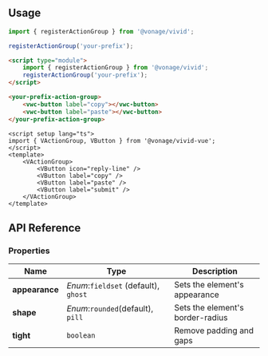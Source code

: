 ## Usage

<vwc-tabs gutters="none" activeid="vue-tab">
<vwc-tab label="Web component" id="web-tab"></vwc-tab>
<vwc-tab-panel>

```js
import { registerActionGroup } from '@vonage/vivid';

registerActionGroup('your-prefix');
```

```html preview
<script type="module">
	import { registerActionGroup } from '@vonage/vivid';
	registerActionGroup('your-prefix');
</script>

<your-prefix-action-group>
	<vwc-button label="copy"></vwc-button>
	<vwc-button label="paste"></vwc-button>
</your-prefix-action-group>
```

</vwc-tab-panel>
<vwc-tab label="Vue" id="vue-tab"></vwc-tab>
<vwc-tab-panel>

```vue preview
<script setup lang="ts">
import { VActionGroup, VButton } from '@vonage/vivid-vue';
</script>
<template>
	<VActionGroup>
		<VButton icon="reply-line" />
		<VButton label="copy" />
		<VButton label="paste" />
		<VButton label="submit" />
	</VActionGroup>
</template>
```

</vwc-tab-panel>
</vwc-tabs>

## API Reference

### Properties

<div class="table-wrapper">

| Name           | Type                                 | Description                      |
| -------------- | ------------------------------------ | -------------------------------- |
| **appearance** | _Enum_:`fieldset` (default), `ghost` | Sets the element's appearance    |
| **shape**      | _Enum_:`rounded`(default), `pill`    | Sets the element's border-radius |
| **tight**      | `boolean`                            | Remove padding and gaps          |

</div>
